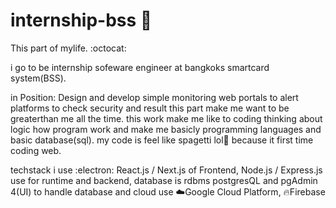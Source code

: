# internship-bss 🌟
This part of mylife. :octocat:

i go to be internship sofeware engineer at bangkoks smartcard system(BSS). 

in Position: Design and develop simple monitoring web portals to alert platforms to check security and result this part make me want to be greaterthan me all the time. this work make me like to coding thinking about logic how program work and make me basicly programming languages and basic database(sql). my code is feel like spagetti lol🤣 because it first time coding web. 

techstack i use :electron: React.js / Next.js of Frontend, Node.js / Express.js use for runtime and backend, database is rdbms postgresQL and pgAdmin 4(UI) to handle database and cloud use ☁️Google Cloud Platform, 🔥Firebase
